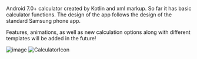 Android 7.0+ calculator created by Kotlin and xml markup. So far it has basic calculator functions. The design of the app follows the design of the standard Samsung phone app.

Features, animations, as well as new calculation options along with different templates will be added in the future!


![image](https://github.com/user-attachments/assets/35e37f80-f8f5-4d4d-a94b-383c4030a8e6)    ![CalculatorIcon](https://github.com/user-attachments/assets/1869a3c4-95ff-4784-a7db-c67c0378c7ca)

